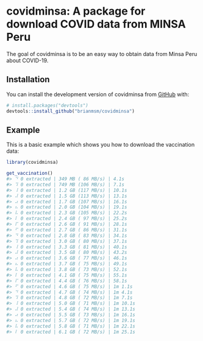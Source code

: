 
<!-- README.md is generated from README.Rmd. Please edit that file -->

# covidminsa: A package for download COVID data from MINSA Peru

<!-- badges: start -->
<!-- badges: end -->

The goal of covidminsa is to be an easy way to obtain data from Minsa
Peru about COVID-19.

## Installation

You can install the development version of covidminsa from
[GitHub](https://github.com/brianmsm/covidminsa) with:

``` r
# install.packages("devtools")
devtools::install_github("brianmsm/covidminsa")
```

## Example

This is a basic example which shows you how to download the vaccination
data:

``` r
library(covidminsa)
```

``` r
get_vaccination()
#> ⠙ 0 extracted | 349 MB ( 86 MB/s) | 4.1s
#> ⠹ 0 extracted | 749 MB (106 MB/s) | 7.1s
#> ⠸ 0 extracted | 1.2 GB (117 MB/s) | 10.1s
#> ⠼ 0 extracted | 1.5 GB (113 MB/s) | 13.1s
#> ⠴ 0 extracted | 1.7 GB (107 MB/s) | 16.1s
#> ⠦ 0 extracted | 2.0 GB (104 MB/s) | 19.1s
#> ⠧ 0 extracted | 2.3 GB (105 MB/s) | 22.2s
#> ⠇ 0 extracted | 2.4 GB ( 97 MB/s) | 25.2s
#> ⠏ 0 extracted | 2.6 GB ( 91 MB/s) | 28.1s
#> ⠋ 0 extracted | 2.7 GB ( 86 MB/s) | 31.1s
#> ⠙ 0 extracted | 2.8 GB ( 83 MB/s) | 34.1s
#> ⠹ 0 extracted | 3.0 GB ( 80 MB/s) | 37.1s
#> ⠸ 0 extracted | 3.3 GB ( 81 MB/s) | 40.1s
#> ⠼ 0 extracted | 3.5 GB ( 80 MB/s) | 43.2s
#> ⠴ 0 extracted | 3.6 GB ( 77 MB/s) | 46.1s
#> ⠦ 0 extracted | 3.7 GB ( 75 MB/s) | 49.1s
#> ⠧ 0 extracted | 3.8 GB ( 73 MB/s) | 52.1s
#> ⠇ 0 extracted | 4.1 GB ( 75 MB/s) | 55.1s
#> ⠏ 0 extracted | 4.4 GB ( 76 MB/s) | 58.1s
#> ⠋ 0 extracted | 4.6 GB ( 75 MB/s) | 1m 1.1s
#> ⠙ 0 extracted | 4.7 GB ( 74 MB/s) | 1m 4.1s
#> ⠹ 0 extracted | 4.8 GB ( 72 MB/s) | 1m 7.1s
#> ⠸ 0 extracted | 5.0 GB ( 71 MB/s) | 1m 10.1s
#> ⠼ 0 extracted | 5.4 GB ( 74 MB/s) | 1m 13.1s
#> ⠴ 0 extracted | 5.5 GB ( 73 MB/s) | 1m 16.1s
#> ⠦ 0 extracted | 5.7 GB ( 72 MB/s) | 1m 19.1s
#> ⠧ 0 extracted | 5.8 GB ( 71 MB/s) | 1m 22.1s
#> ⠇ 0 extracted | 6.1 GB ( 72 MB/s) | 1m 25.1s
```
